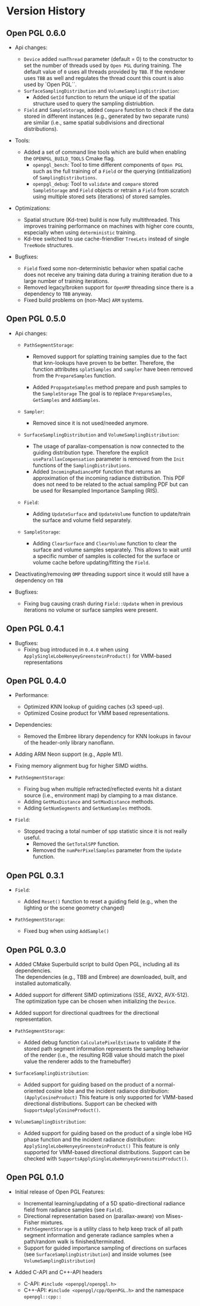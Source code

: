 Version History
===============

## Open PGL 0.6.0

- Api changes:
    - `Device` added `numThread` parameter (default = 0) to the constructor to set the number of threads used by `Open PGL` during training. The default value of `0` uses all threads provided by `TBB`. If the renderer uses `TBB` as well and regulates the thread count this count is also used by `Open PGL``.
    - `SurfaceSamplingDistribution` and `VolumeSamplingDistribution`:
        - Added `GetId` function to return the unique id of the spatial structure used to query the sampling distriubtion.
    - `Field` and `SampleStorage`, added `Compare` function to check if the data stored in different instances (e.g., generated by two separate runs) are similar (i.e., same spatial subdivisions and directional distributions). 

- Tools:
    - Added a set of command line tools which are build when enabling the `OPENPGL_BUILD_TOOLS` Cmake flag.
        - `openpgl_bench`: Tool to time different components of `Open PGL` such as the full training of a `Field` or the querying (intitialization) of `SamplingDistributions`.
        - `openpgl_debug`: Tool to `validate` and `compare` stored `SampleStorage` and `Field` objects or retrain a `Field` from scratch using multiple stored sets (iterations) of stored samples. 

- Optimizations:
    - Spatial structure (Kd-tree) build is now fully multithreaded. This improves training performance on machines with higher core counts, especially when using `deterministic` training.
    - Kd-tree switched to use cache-friendlier `TreeLets` instead of single `TreeNode` structures.   

- Bugfixes:
    - `Field` fixed some non-deterministic behavior when spatial cache does not receive any training data during a training iteration due to a large number of training iterations.
    - Removed legacy/broken support for `OpenMP` threading since there is a dependency to `TBB` anyway.
    - Fixed build problems on (non-Mac) `ARM` systems.

## Open PGL 0.5.0

- Api changes:
    - `PathSegmentStorage`:
        - Removed support for splatting training samples due
          to the fact that knn-lookups have proven to be better.
          Therefore, the function attributes `splatSamples` and `sampler`
          have been removed from the `PrepareSamples` function.

        - Added `PropagateSamples` method prepare and push samples to the `SampleStorage`
          The goal is to replace `PrepareSamples`, `GetSamples` and `AddSamples`.

    - `Sampler`:
        - Removed since it is not used/needed anymore.

    - `SurfaceSamplingDistribution` and `VolumeSamplingDistribution`:
        - The usage of parallax-compensation is now connected to the guiding distribution type. Therefore the explicit `useParallaxCompensation` parameter is removed from the `Init` functions of the `SamplingDistributions`.  
        - Added `IncomingRadiancePDF` function that returns an approximation of the incoming radiance distribution. 
          This PDF does not need to be related to the actual sampling PDF but can be used for Resampled Importance Sampling (RIS).

    - `Field`:
        - Adding `UpdateSurface` and `UpdateVolume` function to update/train the surface and volume field separately.
    
    - `SampleStorage`:
        - Adding `ClearSurface` and `ClearVolume` function to clear the surface and volume samples separately.
          This allows to wait until a specific number of samples is collected for the surface or volume cache before updating/fitting the `Field`.

- Deactivating/removing `OMP` threading support since it would still have a dependency on `TBB`

- Bugfixes:
    - Fixing bug causing crash during `Field::Update` when in previous iterations no volume or surface samples were present.

## Open PGL 0.4.1
- Bugfixes:
    - Fixing bug introduced in `0.4.0` when using
     `ApplySingleLobeHenyeyGreensteinProduct()` for VMM-based 
     representations

## Open PGL 0.4.0

-   Performance:
    - Optimized KNN lookup of guiding caches (x3 speed-up).
    - Optimized Cosine product for VMM based representations.

-   Dependencies:
      - Removed the Embree library dependency for KNN lookups in favour
        of the header-only library nanoflann.

-   Adding ARM Neon support (e.g., Apple M1).

-   Fixing memory alignment bug for higher SIMD widths.

-   `PathSegmentStorage`:
    - Fixing bug when multiple refracted/reflected events hit a
      distant source (i.e., environment map) by clamping to a max
      distance.
    - Adding `GetMaxDistance` and `SetMaxDistance` methods.
    - Adding `GetNumSegments` and `GetNumSamples` methods.

-   `Field`:
    - Stopped tracing a total number of spp statistic since it is not really
      useful.
        - Removed the `GetTotalSPP` function.
        - Removed the `numPerPixelSamples` parameter from the `Update` function.

## Open PGL 0.3.1

-   `Field`:
    - Added `Reset()` function to reset a guiding field (e.g., when the lighting or the scene 
        geometry changed)

-   `PathSegmentStorage`:
    - Fixed bug when using `AddSample()`

## Open PGL 0.3.0

-   Added CMake Superbuild script to build Open PGL, including all its dependencies.      
    The dependencies (e.g., TBB and Embree) are downloaded, built, and installed automatically. 

-   Added support for different SIMD optimizations (SSE, AVX2, AVX-512).
        The optimization type can be chosen when initializing the `Device`.

-   Added support for directional quadtrees for the directional representation.

-   `PathSegmentStorage`:
    -   Added debug function `CalculatePixelEstimate` to validate if the stored
        path segment information represents the sampling behavior of the render
        (i.e., the resulting RGB value should match the pixel value the renderer
        adds to the framebuffer)

-   `SurfaceSamplingDistribution`:
    -   Added support for guiding based on the product of a normal-oriented
        cosine lobe and the incident radiance distribution:
        `(ApplyCosineProduct)`
        This feature is only supported for VMM-based directional distributions.
        Support can be checked with `SupportsApplyCosineProduct()`.

-   `VolumeSamplingDistribution`:
    -   Added support for guiding based on the product of a single lobe
        HG phase function and the incident radiance distribution:
        `ApplySingleLobeHenyeyGreensteinProduct()`
        This feature is only supported for VMM-based directional distributions.
        Support can be checked with `SupportsApplySingleLobeHenyeyGreensteinProduct()`.


## Open PGL 0.1.0

-   Initial release of Open PGL
    Features:
    -   Incremental learning/updating of a 5D spatio-directional radiance field
        from radiance samples (see `Field`).
    -   Directional representation based on (parallax-aware) von Mises-Fisher mixtures.
    -   `PathSegmentStorage` is a utility class to help keep track of all path segment 
        information and generate radiance samples when a path/random walk is finished/terminated.
    -   Support for guided importance sampling of directions on surfaces (see `SurfaceSamplingDistribution`)
        and inside volumes (see `VolumeSamplingDistribution`)

-   Added C-API and C++-API headers
    -   C-API: `#include <openpgl/openpgl.h>`
    -   C++-API: `#include <openpgl/cpp/OpenPGL.h>` and the namespace `openpgl::cpp::`

    